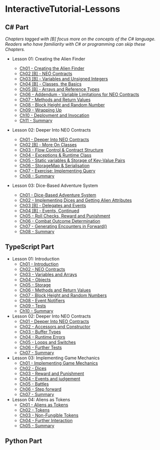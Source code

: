 # InteractiveTutorial-Lessons

## C# Part

*Chapters tagged with [B] focus more on the concepts of the C# language. Readers who have familiarity with C# or programming can skip these Chapters.*

- Lesson 01: Creating the Alien Finder
  - [Ch01 - Creating the Alien Finder](/C%23/en-us/Lesson01/L01Ch01.md)
  - [Ch02 [B] - NEO Contracts](/C%23/en-us/Lesson01/L01Ch02.md)
  - [Ch03 [B] - Variables and Unsigned Integers](/C%23/en-us/Lesson01/L01Ch03.md)
  - [Ch04 [B] - Classes, the Basics](/C%23/en-us/Lesson01/L01Ch04.md)
  - [Ch05 [B] - Arrays and Reference Types](/C%23/en-us/Lesson01/L01Ch05.md)
  - [Ch06 - Addendum - Variable Limitations for NEO Contracts](/C%23/en-us/Lesson01/L01Ch06.md)
  - [Ch07 - Methods and Return Values](/C%23/en-us/Lesson01/L01Ch07.md)
  - [Ch08 - Block Height and Random Number](/C%23/en-us/Lesson01/L01Ch08.md)
  - [Ch09 - Wrapping Up](/C%23/en-us/Lesson01/L01Ch09.md)
  - [Ch10 - Deployment and Invocation](/C%23/en-us/Lesson01/L01Ch10.md)
  - [Ch11 - Summary](/C%23/en-us/Lesson01/L01Ch11.md)

- Lesson 02: Deeper Into NEO Contracts
  - [Ch01 - Deeper Into NEO Contracts](/C%23/en-us/Lesson02/L02Ch01.md)
  - [Ch02 [B] - More On Classes](/C%23/en-us/Lesson02/L02Ch02.md)
  - [Ch03 - Flow Control & Contract Structure](/C%23/en-us/Lesson02/L02Ch03.md)
  - [Ch04 - Exceptions & Runtime Class](/C%23/en-us/Lesson02/L02Ch04.md)
  - [Ch05 - Static variables & Storage of Key-Value Pairs](/C%23/en-us/Lesson02/L02Ch05.md)
  - [Ch06 - StorageMap & Serialisation](/C%23/en-us/Lesson02/L02Ch06.md)
  - [Ch07 - Exercise: Implementing Query](/C%23/en-us/Lesson02/L02Ch07.md)
  - [Ch08 - Summary](/C%23/en-us/Lesson02/L02Ch08.md)

- Lesson 03: Dice-Based Adventure System
  - [Ch01 - Dice-Based Adventure System](/C%23/en-us/Lesson03/L03Ch01.md)
  - [Ch02 - Implementing Dices and Getting Alien Attributes](/C%23/en-us/Lesson03/L03Ch02.md)
  - [Ch03 [B] - Delegates and Events](/C%23/en-us/Lesson03/L03Ch03.md)
  - [Ch04 [B] - Events, Continued](/C%23/en-us/Lesson03/L03Ch04.md)
  - [Ch05 - Roll Checks, Reward and Punishment](/C%23/en-us/Lesson03/L03Ch05.md)
  - [Ch06 - Combat Outcome Determination](/C%23/en-us/Lesson03/L03Ch06.md)
  - [Ch07 - Generating Encounters in Forward()](/C%23/en-us/Lesson03/L03Ch07.md)
  - [Ch08 - Summary](/C%23/en-us/Lesson03/L03Ch08.md)

## TypeScript Part

- Lesson 01: Introduction
  - [Ch01 - Introduction](/Typescript/en-us/Lesson01/L01Ch01.md)
  - [Ch02 - NEO Contracts](/Typescript/en-us/Lesson01/L01Ch02.md)
  - [Ch03 - Variables and Arrays](/Typescript/en-us/Lesson01/L01Ch03.md)
  - [Ch04 - Objects](/Typescript/en-us/Lesson01/L01Ch04.md)
  - [Ch05 - Storage](/Typescript/en-us/Lesson01/L01Ch05.md)
  - [Ch06 - Methods and Return Values](/Typescript/en-us/Lesson01/L01Ch06.md)
  - [Ch07 - Block Height and Random Numbers](/Typescript/en-us/Lesson01/L01Ch07.md)
  - [Ch08 - Event Notifiers](/Typescript/en-us/Lesson01/L01Ch08.md)
  - [Ch09 - Tests](/Typescript/en-us/Lesson01/L01Ch09.md)
  - [Ch10 - Summary](/Typescript/en-us/Lesson01/L01Ch10.md)
- Lesson 02: Deeper Into NEO Contracts
  - [Ch01 - Deeper Into NEO Contracts](/Typescript/en-us/Lesson02/L02Ch01.md)
  - [Ch02 - Accessors and Constructor](/Typescript/en-us/Lesson02/L02Ch02.md)
  - [Ch03 - Buffer Types](/Typescript/en-us/Lesson02/L02Ch03.md)
  - [Ch04 - Runtime Errors](/Typescript/en-us/Lesson02/L02Ch04.md)
  - [Ch05 - Loops and Switches](/Typescript/en-us/Lesson02/L02Ch05.md)
  - [Ch06 - Further Tests](/Typescript/en-us/Lesson02/L02Ch06.md)
  - [Ch07 - Summary](/Typescript/en-us/Lesson02/L02Ch07.md)
- Lesson 03: Implementing Game Mechanics
  - [Ch01 - Implementing Game Mechanics](/Typescript/en-us/Lesson03/L03Ch01.md)
  - [Ch02 - Dices](/Typescript/en-us/Lesson03/L03Ch02.md)
  - [Ch03 - Reward and Punishment](/Typescript/en-us/Lesson03/L03Ch03.md)
  - [Ch04 - Events and judgement](/Typescript/en-us/Lesson03/L03Ch04.md)
  - [Ch05 - Battles](/Typescript/en-us/Lesson03/L03Ch05.md)
  - [Ch06 - Step forward](/Typescript/en-us/Lesson03/L03Ch06.md)
  - [Ch07 - Summary](/Typescript/en-us/Lesson03/L03Ch07.md)
- Lesson 04: Aliens as Tokens
  - [Ch01 - Aliens as Tokens](/Typescript/en-us/Lesson04/L04Ch01.md)
  - [Ch02 - Tokens](/Typescript/en-us/Lesson04/L04Ch02.md)
  - [Ch03 - Non-Fungible Tokens](/Typescript/en-us/Lesson04/L04Ch03.md)
  - [Ch04 - Further Interaction](/Typescript/en-us/Lesson04/L04Ch04.md)
  - [Ch05 - Summary](/Typescript/en-us/Lesson04/L04Ch05.md)

## Python Part